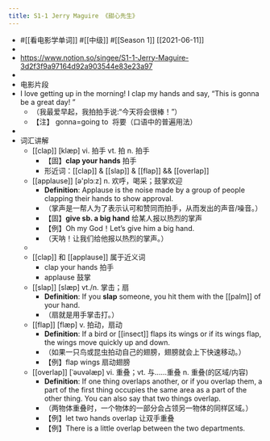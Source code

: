 ```yaml
---
title: S1-1 Jerry Maguire 《甜心先生》
---
```

- #[[看电影学单词]] #[[中级]] #[[Season 1]] [[2021-06-11]]
-
- https://www.notion.so/singee/S1-1-Jerry-Maguire-3d2f3f9a97164d92a903544e83e23a97
-
- 电影片段
- I love getting up in the morning! I clap my hands and say, “This is gonna be a great day! ”
	- （我最爱早起，我拍拍手说:“今天将会很棒！”）
	- 【注】 gonna=going to  将要（口语中的普遍用法）
-
- 词汇讲解
	- [[clap]] [klæp] vi. 拍手 vt. 拍 n. 拍手
		- 【固】**clap your hands** 拍手
		- 形近词：[[clap]] & [[slap]] & [[flap]] && [[overlap]]
	- [[applause]] [ə'plɔːz] n. 欢呼，喝采；鼓掌欢迎
		- **Definition**: Applause is the noise made by a group of people clapping their hands to show approval.
		- （掌声是一帮人为了表示认可和赞同而拍手，从而发出的声音/噪音。）
		- 【固】**give sb. a big hand** 给某人报以热烈的掌声
		- 【例】Oh my God！Let’s give him a big hand.
		- （天呐！让我们给他报以热烈的掌声。）
	-
	- [[clap]] 和 [[applause]] 属于近义词
		- clap your hands 拍手
		- applause 鼓掌
	- [[slap]] [slæp] vt./n. 掌击；扇
		- **Definition**: If you **slap** someone, you hit them with the [[palm]] of your hand.
		- （扇就是用手掌击打。）
	- [[flap]] [flæp] v. 拍动，扇动
		- **Definition**: If a bird or [[insect]] flaps its wings or if its wings flap, the wings move quickly up and down.
		- （如果一只鸟或昆虫拍动自己的翅膀，翅膀就会上下快速移动。）
		- 【例】flap wings 扇动翅膀
	- [[overlap]] [ˈəuvəlæp] vi. 重叠；vt. 与……重叠 n. 重叠(的区域/内容)
		- **Definition**: If one thing overlaps another, or if you overlap them, a part of the first thing occupies the same area as a part of the other thing. You can also say that two things overlap.
		- （两物体重叠时，一个物体的一部分会占领另一物体的同样区域。）
		- 【例】let two hands overlap 让双手重叠
		- 【例】There is a little overlap between the two departments.